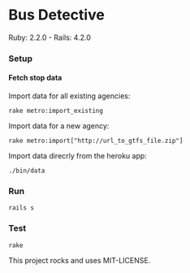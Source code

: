 # Bus Detective

Ruby: 2.2.0 - Rails: 4.2.0

### Setup

#### Fetch stop data

Import data for all existing agencies:

    rake metro:import_existing

Import data for a new agency:

    rake metro:import["http://url_to_gtfs_file.zip"]

Import data direcrly from the heroku app:

    ./bin/data

### Run

    rails s

### Test

    rake

This project rocks and uses MIT-LICENSE.
